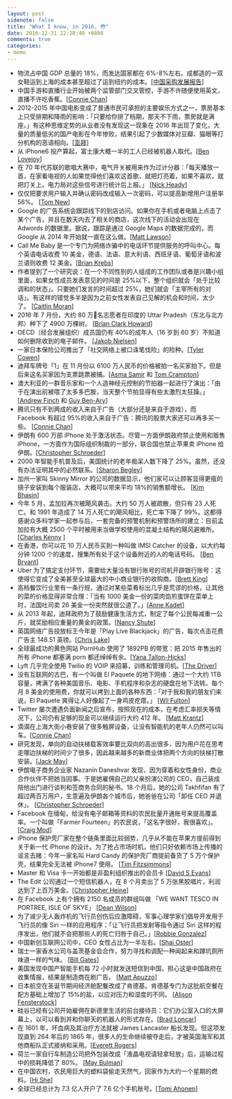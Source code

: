 ```yaml
---
layout: post
sidenote: false
title: "What I know, in 2016, 😳"
date: 2016-12-31 22:28:40 +0800
comments: true
categories:
- memo
---
```


- 物流占中国 GDP 总量的 18%，而发达国家都在 6%-8%左右。成都造的一双女鞋运到上海的成本甚至超过了运到纽约的成本。[[中国采购发展报告](http://www.bookschina.com/7066710.htm)]
- 中国手游和直播行业开始被两个监管部门交叉管控，手游不许随便使用英文，直播不许吃香蕉。[[Connie Chan](http://a16z.com/2016/09/27/livestreaming-trend-china/)]
- 2012-2015 年中国电影变成了普通市民可承担的主要娱乐方式之一，票房基本上只受排期和降雨的影响：「只要给你排了档期，那天不下雨，票房就是满座。」有这种思维定势的从业者没有发现这一现象在 2016 年出现了变化，大量的质量低劣的国产电影在今年惨败，结果引起了少数媒体对豆瓣、猫眼等打分机构的恶语相向。[[澎拜](http://www.thepaper.cn/newsDetail_forward_1588637)]
- 从 iPhone6 投产算起，富士康大概一半的工人已经被机器人取代。[[Ben Lovejoy](https://9to5mac.com/2016/05/25/foxconn-robots-replace-workers/)]
- 在 70 年代苏联的歌唱大赛中，电气开关被用来作为过计分器：「每天播放一首，在家看电视的人如果觉得他们喜欢这首歌，就把灯亮着，如果不喜欢，就把灯关上。电力局对这些信号进行统计后上报。」 [[Nick Heady](https://blog.insureandgo.com/cultures-and-traditions/2014/05/intervision-song-contest-the-soviet-unions-answer-to-eurovision)]
- 仅仅把要求用户输入并确认密码改成输入一次密码，可以提高新增用户注册率 56%。 [[Tom New](http://www.formisimo.com/blog/case-study-small-changes-lead-to-a-55-increase-in-conversions/)]
- Google 的广告系统会跟踪线下的到店访问。如果你在手机或者电脑上点击了某个广告，并且在数天内去了相关的商店，这次线下的活动会出现在 Adwords 的数据里。据说，跟踪是通过 Google Maps 的数据完成的，而 Google 从 2014 年开始就一直在这么做。[[Matt Lawson](http://searchengineland.com/hood-google-adwords-measures-store-visits-222905)]
- Call Me Baby 是一个专门为网络诈骗中的电话环节提供服务的呼叫中心。每个英语电话收费 10 美金，德语、法语、意大利语、西班牙语、葡萄牙语和波兰语则收费 12 美金。[[Brian Krebs](http://krebsonsecurity.com/2016/01/a-look-inside-cybercriminal-call-centers/)]
- 作者提到了一个研究说：在一个不同性别的人组成的工作团队或者是兴趣小组里面，如果女性成员发表意见的时间是 25%以下，整个组织就会「处于比较调和的状态」。只要她们发言的时间超过 25%，她们就会「主宰所有的对话」。有这样的错觉多半是因为之前女性发表自己见解的机会和时间，太少了。 [[Caitlin Moran](http://www.esquire.co.uk/culture/advice/a9641/things-men-dont-know-about-women-caitlin-moran/)]
- 2016 年 7 月份，大约 80 万名志愿者在印度的 Uttar Pradesh（东北与北方邦）种下了 4900 万棵树。 [[Brian Clark Howard](http://news.nationalgeographic.com/2016/07/india-plants-50-million-trees-uttar-pradesh-reforestation/)]
- OECD（经合发展组织）成员国仍有 40%的成年人（16 岁到 60 岁）不知道如何删除收到的电子邮件。 [[Jakob Nielsen](https://www.nngroup.com/articles/computer-skill-levels/)]
- 一家日本保险公司推出了「社交网络上被口诛笔伐险」的险种。[[Tyler Cowen](http://marginalrevolution.com/marginalrevolution/2016/11/japan-insurance-markets-everything-moral-hazard-edition.html)]
- 迪拜车牌号「1」在 11 月份以 6100 万人民币的价格被拍一名买家拍下。但是后来这名买家因为支票跳票被捕。[[Asma Samir](http://m.gulfnews.com/news/uae/general/emirati-businessman-pays-dh31million-for-abu-dhabi-number-1-car-plate-1.1932234) 和 [Tom Crampton](http://m.thenational.ae/uae/man-arrested-after-dh31-million-cheque-for-no-1-licence-plate-bounces)]
- 澳大利亚的一群音乐家和一个人造神经元控制的节拍器一起进行了演出：「由于在演出前被喂了太多多巴胺，当天整个节拍显得有些太激烈太狂躁。」 [[Andrew Finch](https://www.muffwiggler.com/forum/viewtopic.php?p=2014789#2014789) 和 [Guy Ben-Ary](http://guybenary.com/work/cellf/)]
- 腾讯只有不到两成的收入来自于广告（大部分还是来自于游戏），而 Facebook 有超过 95%的收入来自于广告：腾讯的股票大家还可以再多买一些。 [[Connie Chan](http://a16z.com/2016/02/16/mindsets-for-thinking-about-innovation-in-and-competition-from-china/)]
- 伊朗有 600 万部 iPhone 处于激活状态。尽管一方面伊朗政府禁止使用和贩售 iPhone，一方面作为国际组织制裁的一部分，联合国也禁止苹果卖 iPhone 给伊朗。[[Christopher Schroeder](http://a16z.com/2015/06/30/this-is-a-tale-of-two-irans/)]
- 2000 年智能手机普及后，美国统计的老年痴呆人数下降了 25%。虽然，还没有办法证明其中的必然联系。[[Sharon Begley](https://www.statnews.com/2016/11/21/dementia-rate-decline/)]
- 加州一家叫 Skinny Mirror 的公司的数据显示，他们家可以让顾客显得更瘦的镜子安装到每个服装店，大概可以带来平均 18%的销售额增长。 [[Kim Bhasin](http://www.bloomberg.com/news/articles/2016-01-19/fixing-the-fitting-room)]
- 今年 5 月，孟加拉再次被飓风袭击。大约 50 万人被疏散，但只有 23 人死亡。和 1991 年造成了 14 万人死亡的飓风相比，死亡率下降了 99%。这都得感谢众多科学家一起参与后，一套完备的预警机制和预警场所的建立：目前孟加拉有大概 2500 个平时被用来当做学校使用的混凝土结构的飓风避难所。 [[Charles Kenny](http://www.theatlantic.com/international/archive/2016/11/thanksgiving-global/508646/) ]
- 在香港，你可以花 10 万人民币买到一种叫做 IMSI Catcher 的设备，以大约每分钟 1200 个的速度，搜集所有处于这个设备附近的人的电话号码。 [[Ben Bryant](https://news.vice.com/article/vice-news-investigation-finds-signs-of-secret-phone-surveillance-across-london)]
- Uber 为了搞定支付环节，需要给大量没有银行账号的司机开辟银行账号：这使得它变成了全美甚至全球最大的中小商业银行的收购商。[[Brett King](https://medium.com/@brettking/the-death-of-bank-products-has-been-greatly-under-exaggerated-153cdb21a5d4#.1zkzcvmz7)]
- 高档餐饮行业里有一条行规，通过对某些菜肴标出几乎是荒谬的价格，让其他的菜的价格显得非常合理：「当有 1000 美金一份的菜肉馅煎蛋饼在菜单上时，法国吐司卖 26 美金一份突然就很公道了。」[[Anne Kadet](http://www.wsj.com/articles/breaking-the-bank-for-a-burger-1452884225)]
- 从 2013 年起，迪拜政府为了鼓励健康生活方式，制定了每个公民每减重一公斤，就奖励相应重量的黄金的政策。[[Nancy Shute](http://www.npr.org/sections/health-shots/2013/07/17/202941301/weight-loss-is-worth-gold-in-dubai)]
- 英国网络广告投放标王今年是「Play Live Blackjack」的广告，每次点击花费广告主 148.51 英镑。[[Chris Lake](https://searchenginewatch.com/2016/04/14/the-top-100-most-expensive-keywords-in-the-uk/)]
- 全球最成功的黄色网站 PornHub 使用了 1892PB 的带宽：把 2015 年售出的所有 iPhone 都塞满 porn 都还绰绰有余。[[Yana Tallon-Hicks](http://mashable.com/2016/03/02/male-masturbation-technology/?utm_cid=mash-com-fb-tech-link#DrOqDfAVfmq2)]
- Lyft 几乎完全使用 Twilio 的 VOIP 来招募，训练和管理司机。[[The Driver](http://ridesharedashboard.com/2014/09/09/inside-lyft-driver-recruiting-program/)]
- 没有互联网的古巴，有一个叫做 El Paquete 的地下网络：通过一个大约 1TB 容量，拷满了各种美国音乐、电影、手机程序和杂志的硬盘在地下流转。每个月 8 美金的使用费，你就可以拷到上面的各种东西：「对于我和我的朋友们来说，El Paquete 爽得让人好像起了一身鸡皮疙瘩。」 [[Wil Fulton](https://www.thrillist.com/tech/nation/cubas-internet-is-fcking-insane-and-the-ways-cubans-use-it-are-genius)]
- Twitter 屡次遭遇负面新闻之后宣布，按照现在的成本，在考虑汇率损失等情况下，公司仍有足够的现金可以继续运行大约 412 年。 [[Matt Krantz](http://www.usatoday.com/story/money/markets/2016/01/25/twitter-has-412-years-fix-itself/79301680/)]
- 滴滴在上海大街小巷安装了很多触屏设备，让没有智能机的老年人仍然可以叫车。[[Connie Chan](http://a16z.com/2016/02/16/mindsets-for-thinking-about-innovation-in-and-competition-from-china/)]
- 研究发现，单向的自动扶梯载客效率要比双向的高出很多，因为用户花在思考走哪边扶梯的时间少了很多，因此越来越多的新商业体把两个方向的扶梯打散安装。[[Jack May](http://www.citymetric.com/horizons/if-we-want-increase-escalator-capacity-why-don-t-we-just-run-things-faster-1844)]
- 伊朗电子商务企业家 Nazanin Daneshvar 发现，因为穿着和女性身份，商业合作伙伴不把她当回事。于是她雇佣自己的父亲扮演公司的 CEO，自己装成陪他出门进行谈判和签商务合同的秘书。18 个月后，她的公司 Takhfifan 有了超过两百万用户，生意遍及伊朗各个城市后，她爸爸在公司「卸任 CEO 并退休」。 [[Christopher Schroeder](http://a16z.com/2015/06/30/this-is-a-tale-of-two-irans/)]
- Facebook 在缅甸，给没有电子邮箱等资料的农民批量开通账号来提高覆盖率。一个叫做「Farmer Fourteen」的农民说，「这名字很好，我很喜欢」。 [[Craig Mod](http://www.theatlantic.com/technology/archive/2016/01/the-facebook-loving-farmers-of-myanmar/424812/)]
- iPhone 保护壳厂家在整个链条里面比较弱势，几乎从不能在苹果方提前得到关于新一代 iPhone 的设计。为了抢占市场时机，他们只好依赖市场上传播的谣言去赌：今年一家名叫 Hard Candy 的保护壳厂商提前备货了 5 万个保护壳，结果完全无法被 iPhone7 使用。 [[Tim Fitzsimmons](https://www.flexport.com/blog/iphone-case-supply-chain/)]
- Master 和 Visa 卡一开始都是非盈利组织推出的会员卡 [[David S Evans](https://hbr.org/2016/03/some-of-the-most-successful-platforms-are-ones-youve-never-heard-of)]
- The Edit 公司通过一个短信机器人，在 8 个月卖出了 5 万张黑胶唱片，利润达到了上百万美金。[[Christopher Heine](http://www.adweek.com/news/technology/how-chatbot-helped-vinyl-records-startup-make-1-million-8-months-170900)]
- 在 Facebook 上有个拥有 2150 名成员的群组叫做 「WE WANT TESCO IN PORTREE, ISLE OF SKYE」 [[Dean Wilson](https://medium.com/fluxx-studio-notes/why-8-year-olds-cant-be-trusted-to-design-products-for-grown-ups-e0a34886106#.bsezwu9m1)]
- 为了减少无人轰炸机的飞行员创伤后应激障碍，军事心理学家们倡导开发用于飞行员的像 Siri 一样的应用程序：「让飞行员把发射等指令通过 Siri 这样的程序发出，他们就不会把那些人的死亡归咎于自己。」[[Robbie Gonzalez](http://io9.gizmodo.com/psychologists-propose-horrifying-solution-to-ptsd-in-dr-1453349900)]
- 中国新创互联网公司中，CEO 女性占比为一半左右。[[Shai Oster](http://www.bloomberg.com/news/features/2016-09-19/how-women-won-a-leading-role-in-china-s-venture-capital-industry)]
- 瑞士一家香水公司与盖茨基金会合作，努力寻找和调配一种闻起来和蹲坑厕所味道一样的气味。 [[Bill Gates](https://www.gatesnotes.com/development/smells-of-success)]
- 美国发现中国产智能手机每 72 小时就发送短信到中国，担心这是中国政府在收集情报，结果是制造商在刷广告。 [[Matt Apuzzo](http://www.nytimes.com/2016/11/16/us/politics/china-phones-software-security.html)]
- 日本航空在圣诞节期间经济舱配餐改成了肯德基。肯德基专门为这批航空餐在配方基础上增加了 15%的盐，以应对压力和湿度的不同。 [[Alison Fensterstock](http://www.avclub.com/article/whats-deal-airline-food-flight-dining-critic-expla-243305)]
- 硅谷已经有公司开始雇佣在新德里生活的前台接待员：它们办公室入口的大屏幕上，以可以看到并和你聊天的机器人的形式存在。[[Brad Loncar](https://twitter.com/bradloncar/status/783800997789388800)]
- 在 1601 年，坏血病及其治疗方法就被 James Lancaster 船长发现。但这项发现直到 264 年后的 1865 年，很多人的生命继续被夺走后，才被英国海军和其他商船队正式接纳和采用。[[Everett Rogers](https://books.google.co.uk/books?id=v1ii4QsB7jIC&lpg=PA7&dq=Controlling%20scurvy%20in%20the%20British%20Navy&pg=PA7#v=onepage&q&f=false)]
- 荷兰一家自行车制造公司把外包装改成「液晶电视请轻拿轻放」后，运输过程中的损耗降低了 80%。 [[May Bulman](http://www.independent.co.uk/news/world/europe/vanmoof-bikes-flatscreen-tv-huge-reduction-delivery-damages-printing-giant-tv-side-of-box-a7328916.html?cmpid=facebook-post)]
- 在中国农村，农民用巨大的塑料袋偷走天然气，回家作为大约一个星期的燃料。[[Hi She](http://sinopix.photoshelter.com/image/I0000k5SqsSii5.8)]
- 全球已经总计为 7.3 亿人开户了 7.6 亿个手机账号。[[Tomi Ahonen](http://communities-dominate.blogs.com/brands/2016/05/time-for-2016-total-mobile-numbers-the-update-to-my-most-popular-blog-article-in-any-year.html)]
